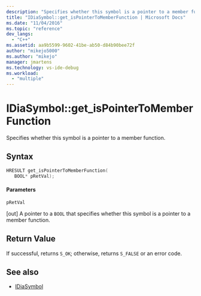 ```yaml
---
description: "Specifies whether this symbol is a pointer to a member function."
title: "IDiaSymbol::get_isPointerToMemberFunction | Microsoft Docs"
ms.date: "11/04/2016"
ms.topic: "reference"
dev_langs:
  - "C++"
ms.assetid: aa9b5599-9602-41be-ab50-d84b90bee72f
author: "mikejo5000"
ms.author: "mikejo"
manager: jmartens
ms.technology: vs-ide-debug
ms.workload:
  - "multiple"
---
```

# IDiaSymbol::get_isPointerToMemberFunction
Specifies whether this symbol is a pointer to a member function.

## Syntax

```C++
HRESULT get_isPointerToMemberFunction(
   BOOL* pRetVal);
```

#### Parameters
 `pRetVal`

[out] A pointer to a `BOOL` that specifies whether this symbol is a pointer to a member function.

## Return Value
 If successful, returns `S_OK`; otherwise, returns `S_FALSE` or an error code.

## See also
- [IDiaSymbol](../../debugger/debug-interface-access/idiasymbol.md)
